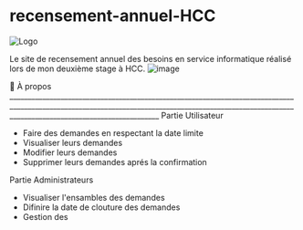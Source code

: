 # recensement-annuel-HCC
![Logo](https://github.com/SayedBM/recensement-annuel-HCC/assets/150054270/0ea3707a-120c-49c9-bed7-7156f06fb201)

Le site de recensement annuel des besoins en service informatique réalisé lors de mon deuxième stage à HCC.
![image](https://github.com/SayedBM/recensement-annuel-HCC/assets/150054270/d5c024a8-72f0-46d6-8ed1-8179d2dcb16f)

📌  À propos
        _____________________________________________________________________________________________________________________________________________________________________________________________________
Partie Utilisateur 
- Faire des demandes en respectant la date limite 
- Visualiser leurs demandes
- Modifier leurs demandes
- Supprimer leurs demandes aprés la confirmation

Partie Administrateurs 
- Visualiser l'ensambles des demandes
- Difinire la date de clouture des demandes
- Gestion des 
